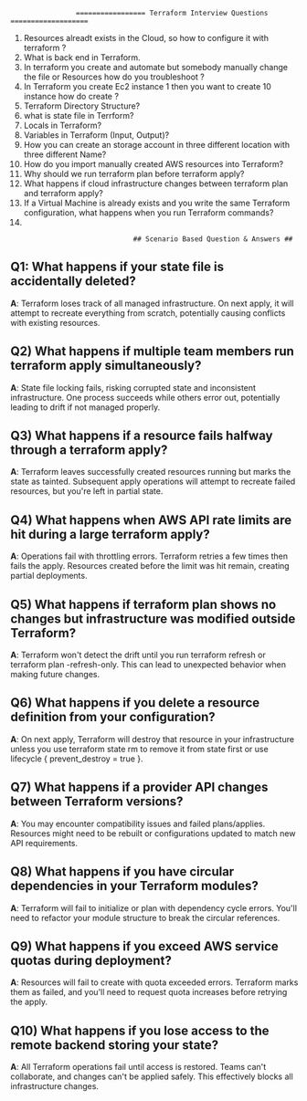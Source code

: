                     ================= Terraform Interview Questions ===================

1. Resources alreadt exists in the Cloud, so how to configure it with terraform ?
2. What is back end in Terraform.
3. In terraform you create and automate but somebody manually change the file or Resources how do you troubleshoot ?
4. In Terraform you create Ec2 instance 1 then you want to create 10 instance how do create ?
5. Terraform Directory Structure?
6. what is state file in Terrform?
7. Locals in Terraform?
8. Variables in Terraform (Input, Output)?
9. How you can create an storage account in three different location with three different Name?
10. How do you import manually created AWS resources into Terraform?
11. Why should we run terraform plan before terraform apply?
12. What happens if cloud infrastructure changes between terraform plan and terraform apply?
13. If a Virtual Machine is already exists and you write the same Terraform configuration, what happens when you run Terraform commands?
14. 



                                  ## Scenario Based Question & Answers ##
## Q1: What happens if your state file is accidentally deleted?
**A**: Terraform loses track of all managed infrastructure. On next apply, it will attempt to recreate everything from scratch, potentially causing conflicts with existing resources.

## Q2) What happens if multiple team members run terraform apply simultaneously?
**A**: State file locking fails, risking corrupted state and inconsistent infrastructure. One process succeeds while others error out, potentially leading to drift if not managed properly.

 ## Q3) What happens if a resource fails halfway through a terraform apply?
**A**: Terraform leaves successfully created resources running but marks the state as tainted. Subsequent apply operations will attempt to recreate failed resources, but you're left in partial state.

## Q4) What happens when AWS API rate limits are hit during a large terraform apply?
**A**: Operations fail with throttling errors. Terraform retries a few times then fails the apply. Resources created before the limit was hit remain, creating partial deployments.

## Q5) What happens if terraform plan shows no changes but infrastructure was modified outside Terraform?
**A**: Terraform won't detect the drift until you run terraform refresh or terraform plan -refresh-only. This can lead to unexpected behavior when making future changes.

## Q6) What happens if you delete a resource definition from your configuration?
**A**: On next apply, Terraform will destroy that resource in your infrastructure unless you use terraform state rm to remove it from state first or use lifecycle { prevent_destroy = true }.

## Q7) What happens if a provider API changes between Terraform versions?
**A**: You may encounter compatibility issues and failed plans/applies. Resources might need to be rebuilt or configurations updated to match new API requirements.

## Q8) What happens if you have circular dependencies in your Terraform modules?
**A**: Terraform will fail to initialize or plan with dependency cycle errors. You'll need to refactor your module structure to break the circular references.

## Q9) What happens if you exceed AWS service quotas during deployment?
**A**: Resources will fail to create with quota exceeded errors. Terraform marks them as failed, and you'll need to request quota increases before retrying the apply.

## Q10) What happens if you lose access to the remote backend storing your state?
**A**: All Terraform operations fail until access is restored. Teams can't collaborate, and changes can't be applied safely. This effectively blocks all infrastructure changes.


